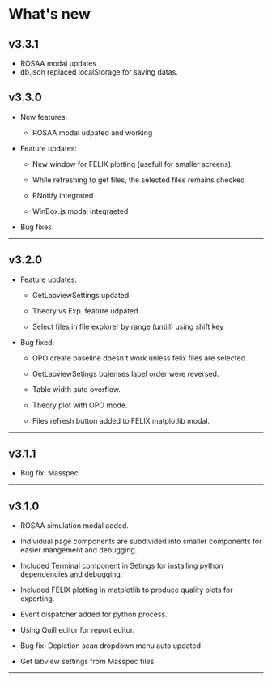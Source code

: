 # What's new

## v3.3.1
- ROSAA modal updates
- db.json replaced localStorage for saving datas.

## v3.3.0

- New features:
    - ROSAA modal udpated and working
- Feature updates:
    - New window for FELIX plotting (usefull for smaller screens)

    - While refreshing to get files, the selected files remains checked
    - PNotify integrated
    - WinBox.js modal integraeted

- Bug fixes    


---

## v3.2.0

- Feature updates:
    - GetLabviewSettings updated
    - Theory vs Exp. feature udpated

    - Select files in file explorer by range (untill) using shift key


- Bug fixed: 
    - OPO create baseline doesn't work unless felix files are selected.
    - GetLabviewSetings bqlenses label order were reversed.
    - Table width auto overflow.
    - Theory plot with OPO mode.

    - Files refresh button added to FELIX matplotlib modal.    
---

## v3.1.1

- Bug fix: Masspec

---

## v3.1.0

- ROSAA simulation modal added.

- Individual page components are subdivided into smaller components for easier mangement and debugging.
- Included Terminal component in Setings for installing python dependencies and debugging.
- Included FELIX plotting in matplotlib to produce quality plots for exporting.


- Event dispatcher added for python process.

- Using Quill editor for report editor.
- Bug fix: Depletion scan dropdown menu auto updated

- Get labview settings from Masspec files
---